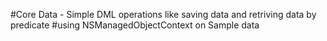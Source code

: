 #Core Data - Simple DML operations like saving data and retriving data by predicate
#using NSManagedObjectContext on Sample data
